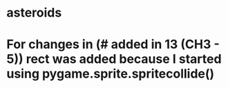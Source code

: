 # asteroids

# For changes in (# added in 13 (CH3 - 5)) rect was added because I started using pygame.sprite.spritecollide()